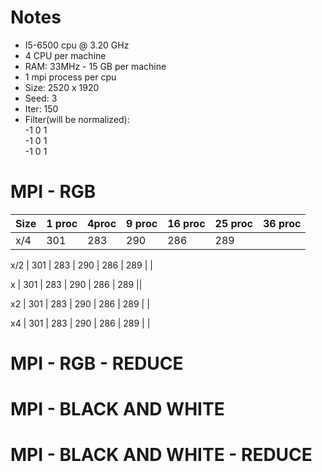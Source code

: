 # Notes
* I5-6500 cpu @ 3.20 GHz
* 4 CPU per machine
* RAM: 33MHz - 15 GB per machine
* 1 mpi process per cpu
* Size: 2520 x 1920
* Seed: 3
* Iter: 150
* Filter(will be normalized): <br />
-1 0 1 <br />
                              -1 0 1 <br />
                              -1 0 1 <br />
# MPI - RGB

Size | 1 proc | 4proc | 9 proc | 16 proc | 25 proc | 36 proc | 
--- | --- | --- | --- |--- |--- | ---|
x/4 | 301 | 283 | 290 | 286 | 289 | | 

x/2 | 301 | 283 | 290 | 286 | 289 | |

x | 301 | 283 | 290 | 286 | 289 ||

x2 | 301 | 283 | 290 | 286 | 289 | |

x4 | 301 | 283 | 290 | 286 | 289 | |


# MPI - RGB - REDUCE

# MPI - BLACK AND WHITE

# MPI - BLACK AND WHITE - REDUCE
